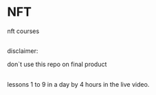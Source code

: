 # NFT
nft courses

##
disclaimer:

don`t use this repo on final product

##
lessons 1 to 9 in a day by 4 hours in the live video.
